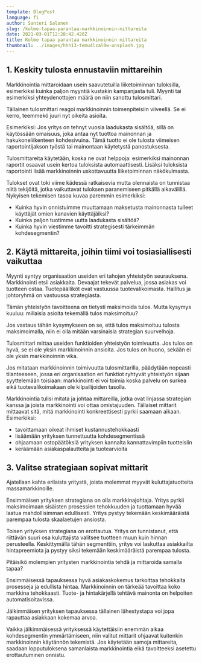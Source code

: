 ```yaml
---
template: BlogPost
language: fi
author: Santeri Salonen
slug: /kolme-tapaa-parantaa-markkinoinnin-mittareita
date: 2021-03-01T12:28:42.426Z
title: Kolme tapaa parantaa markkinoinnin mittareita
thumbnail: ../images/hhh13-temu4lzal0w-unsplash.jpg
---
```

## 1. Keskity tulosta ennustaviin mittareihin

Markkinointia mittaroidaan usein saavutetuilla liiketoiminnan tuloksilla, esimerkiksi kuinka paljon myyntiä kustakin kampanjasta tuli. Myynti tai esimerkiksi yhteydenottojen määrä on niin sanottu tulosmittari.

Tällainen tulosmittari reagoi markkinoinnin toimenpiteisiin viiveellä. Se ei kerro, teemmekö juuri nyt oikeita asioita. 

Esimerkiksi: Jos yritys on tehnyt vuosia laadukasta sisältöä, sillä on käytössään omaisuus, joka antaa nyt tuottoa mainonnan ja hakukoneliikenteen kohdesivuina. Tämä tuotto ei ole tulosta viimeisen raportointijakson työstä tai mainontaan käytetystä panostuksesta.

Tulosmittareita käytetään, koska ne ovat helppoja: esimerkiksi mainonnan raportit osaavat usein kertoa tuloksista automaattisesti. Lisäksi tuloksista raportointi lisää markkinoinnin uskottavuutta liiketoiminnan näkökulmasta.

Tulokset ovat toki viime kädessä ratkaisevia mutta olennaista on tunnistaa niitä tekijöitä, jotka vaikuttavat tuloksen paranemiseen pitkällä aikavälillä. Nykyisen tekemisen tasoa kuvaa paremmin esimerkiksi: 

* Kuinka hyvin onnistuimme muuttamaan maksetusta mainonnasta tulleet käyttäjät omien kanavien käyttäjäiksi? 
* Kuinka paljon tuotimme uutta laadukasta sisältöä? 
* Kuinka hyvin viestimme tavoitti strategisesti tärkeimmän kohdesegmentin?


## 2. Käytä mittareita, joihin tiimi voi tosiasiallisesti vaikuttaa

Myynti syntyy organisaation useiden eri tahojen yhteistyön seurauksena. Markkinointi etsii asiakkaita. Devaajat tekevät palvelua, jossa asiakas voi tuotteen ostaa. Tuotepäälliköt ovat vastuussa tuotevalikoimasta. Hallitus ja johtoryhmä on vastuussa strategiasta. 

Tämän yhteistyön tavoitteena on tietysti maksimoida tulos. Mutta kysymys kuuluu: millaisia asioita tekemällä tulos maksimoituu? 

Jos vastaus tähän kysymykseen on se, että tulos maksimoituu tulosta maksimoimalla, niin ei olla mitään varsinaisia strategian suurvelhoja.

Tulosmittari mittaa useiden funktioiden yhteistyön toimivuutta. Jos tulos on hyvä, se ei ole yksin markkinoinnin ansioita. Jos tulos on huono, sekään ei ole yksin markkinoinnin vika.

Jos mitataan markkinoinnin toimivuutta tulosmittarilla, päädytään nopeasti tilanteeseen, jossa eri organisaation eri funktiot ryhtyvät yhteistyön sijaan syyttelemään toisiaan: markkinointi ei voi toimia koska palvelu on surkea eikä tuotevalikoimakaan ole kilpailijoiden tasolla. 

Markkinointia tulisi mitata ja johtaa mittareilla, jotka ovat linjassa strategian kanssa ja joista markkinointi voi ottaa omistajuuden. Tällaiset mittarit mittaavat sitä, mitä markkinointi konkreettisesti pyrkii saamaan aikaan. Esimerkiksi:

* tavoittamaan oikeat ihmiset kustannustehokkaasti
* lisäämään yrityksen tunnettuutta kohdesegmentissä
* ohjaamaan ostopäätöksiä yrityksen kannalta kannattavimpiin tuotteisiin
* keräämään asiakaspalautteita ja tuotearvioita


## 3. Valitse strategiaan sopivat mittarit 

Ajatellaan kahta erilaista yritystä, joista molemmat myyvät kuluttajatuotteita massamarkkinoille. 

Ensimmäisen yrityksen strategiana on olla markkinajohtaja. Yritys pyrkii maksimoimaan sisäisten prosessien tehokkuuden ja tuottamaan hyvää laatua mahdollisimman edullisesti. Yritys pystyy tekemään keskimääräistä parempaa tulosta skaalaetujen ansiosta.

Toisen yrityksen strategiana on erottautua. Yritys on tunnistanut, että riittävän suuri osa kuluttajista valitsee tuotteen muun kuin hinnan perusteella. Keskittymällä tähän segmenttiin, yritys voi laskuttaa asiakkailta hintapreemiota ja pystyy siksi tekemään keskimääräistä parempaa tulosta.

Pitäisikö molempien yritysten markkinointia tehdä ja mittaroida samalla tapaa? 

Ensimmäisessä tapauksessa hyvä asiakaskokemus tarkoittaa tehokkaita prosesseja ja edullista hintaa. Markkinoinnin on tärkeää tavoittaa koko markkina tehokkaasti. Tuote- ja hintakärjellä tehtävä mainonta on helpoiten automatisoitavissa. 

Jälkimmäisen yrityksen tapauksessa tällainen lähestystapa voi jopa rapauttaa asiakkaan kokemaa arvoa. 

Vaikka jälkimmäisessä yrityksessä käytettäisiin enemmän aikaa kohdesegmentin ymmärtämiseen, niin valitut mittarit ohjaavat kuitenkin markkinoinnin käytännön tekemistä. Jos käytetään samoja mittareita, saadaan lopputuloksena samanlaista markkinointia eikä tavoitteeksi asetettu erottautuminen onnistu. 

